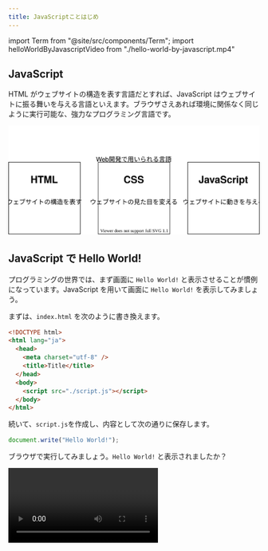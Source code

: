 ```yaml
---
title: JavaScriptことはじめ
---
```


import Term from "@site/src/components/Term";
import helloWorldByJavascriptVideo from "./hello-world-by-javascript.mp4"

## <Term type="javascript">JavaScript</Term>

<p><Term type="html">HTML</Term> がウェブサイトの構造を表す言語だとすれば、<Term strong type="javascript">JavaScript</Term> はウェブサイトに振る舞いを与える言語といえます。ブラウザさえあれば環境に関係なく同じように実行可能な、強力なプログラミング言語です。</p>

![Web開発で用いられる言語](../02-html/web-development-languages.drawio.svg)

## <Term type="javascript">JavaScript</Term> で Hello World!

プログラミングの世界では、まず画面に `Hello World!` と表示させることが慣例になっています。<Term type="javascript">JavaScript</Term> を用いて画面に `Hello World!` を表示してみましょう。

まずは、`index.html` を次のように書き換えます。

```html title="index.html"
<!DOCTYPE html>
<html lang="ja">
  <head>
    <meta charset="utf-8" />
    <title>Title</title>
  </head>
  <body>
    <script src="./script.js"></script>
  </body>
</html>
```

続いて、`script.js`を作成し、内容として次の通りに保存します。

```javascript title="script.js"
document.write("Hello World!");
```

ブラウザで実行してみましょう。`Hello World!` と表示されましたか？

<video src={helloWorldByJavascriptVideo} controls />

```document.write()```はブラウザ上に表示させます。一方、```console.log()```はブラウザには表示させず、開発者ツールのコンソールなど
出入力のウィンドウに表示させます。
```javascript title="script.js"
console.log("Hello World!");
```
VSCodeのコンソールで実行してみましょう。`Hello World!`と表示されましたか？
## <Term type="javascript">JavaScript</Term> が動く仕組み

<p><Term type="html">HTML</Term> ファイルの中に、以下のような記述があります。</p>

```html title="index.html"
<script src="./script.js"></script>
```

まず、この記述によって、 `script.js` ファイルがブラウザによって読み込まれます。この `script.js` に記述されているのが <Term type="javascript">JavaScript</Term> です。

:::note

この講座の中では、`script` <Term type="element">要素</Term>を常に **`body` <Term type="element">要素</Term>の末尾**に記述するようにします。これは、<Term type="javascript">JavaScript</Term> が読み込まれるタイミングで他のすべての <Term type="element">HTML 要素</Term>がすでに表示されていることを保証するためです。

:::

## <Term type="javascript">JavaScript</Term> の基本文法

<p><Term type="javascript">JavaScript</Term> のプログラムで、セミコロンで区切られた部分を<Term type="javascriptStatement">文</Term>と呼びます。<Term type="javascript">JavaScript</Term> の実行環境は、プログラム中に含まれる<Term type="javascriptStatement">文</Term>を上から下に向けて順番に実行していきます。<code>document.write</code>はブラウザの画面に出力するための命令です。</p>

```javascript title="script.js"
document.write("Hello World1");
document.write("Hello World2");
document.write("Hello World3");
```

## コメント

`//` から行末までの部分や、`/*` から `*/` で囲まれた部分は**コメント**とみなされ、プログラムの実行に影響を与えません。この講座内でもプログラムの意味を説明するのに利用していきます。

```javascript title="script.js"
// この部分はコメントです
document.write("Hello World"); // この部分もコメントです
/* この部分も
やはりコメントです。 */
```

:::tip

改行が表示されず困っていますか？`document.write`は HTML タグを出力できます。`<br>`を用いたり、`p`タグで囲んでみたりしてみましょう。

:::
